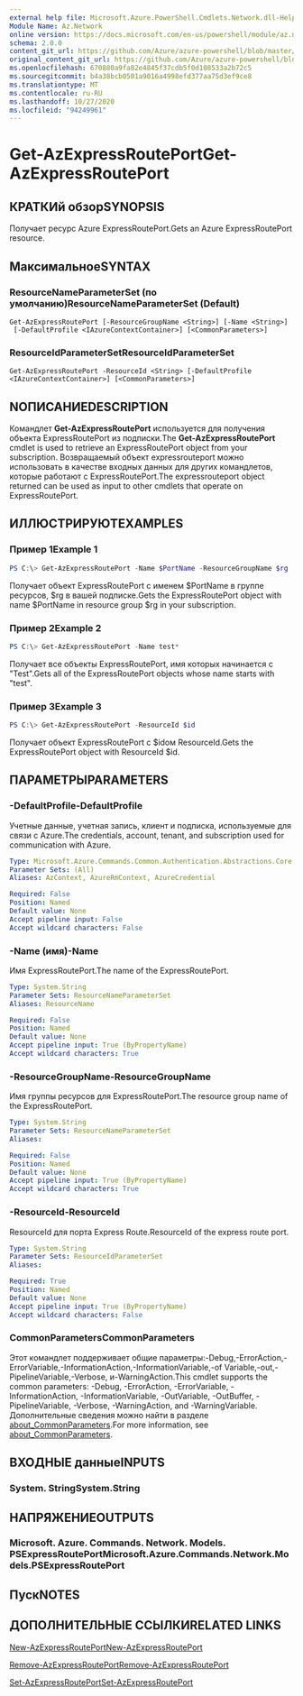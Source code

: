 ```yaml
---
external help file: Microsoft.Azure.PowerShell.Cmdlets.Network.dll-Help.xml
Module Name: Az.Network
online version: https://docs.microsoft.com/en-us/powershell/module/az.network/get-azexpressrouteport
schema: 2.0.0
content_git_url: https://github.com/Azure/azure-powershell/blob/master/src/Network/Network/help/Get-AzExpressRoutePort.md
original_content_git_url: https://github.com/Azure/azure-powershell/blob/master/src/Network/Network/help/Get-AzExpressRoutePort.md
ms.openlocfilehash: 670880a9fa82e4845f37cdb5f0d108533a2b72c5
ms.sourcegitcommit: b4a38bcb0501a9016a4998efd377aa75d3ef9ce8
ms.translationtype: MT
ms.contentlocale: ru-RU
ms.lasthandoff: 10/27/2020
ms.locfileid: "94249961"
---
```

# <span data-ttu-id="60264-101">Get-AzExpressRoutePort</span><span class="sxs-lookup"><span data-stu-id="60264-101">Get-AzExpressRoutePort</span></span>

## <span data-ttu-id="60264-102">КРАТКИй обзор</span><span class="sxs-lookup"><span data-stu-id="60264-102">SYNOPSIS</span></span>
<span data-ttu-id="60264-103">Получает ресурс Azure ExpressRoutePort.</span><span class="sxs-lookup"><span data-stu-id="60264-103">Gets an Azure ExpressRoutePort resource.</span></span>

## <span data-ttu-id="60264-104">Максимальное</span><span class="sxs-lookup"><span data-stu-id="60264-104">SYNTAX</span></span>

### <span data-ttu-id="60264-105">ResourceNameParameterSet (по умолчанию)</span><span class="sxs-lookup"><span data-stu-id="60264-105">ResourceNameParameterSet (Default)</span></span>
```
Get-AzExpressRoutePort [-ResourceGroupName <String>] [-Name <String>]
 [-DefaultProfile <IAzureContextContainer>] [<CommonParameters>]
```

### <span data-ttu-id="60264-106">ResourceIdParameterSet</span><span class="sxs-lookup"><span data-stu-id="60264-106">ResourceIdParameterSet</span></span>
```
Get-AzExpressRoutePort -ResourceId <String> [-DefaultProfile <IAzureContextContainer>] [<CommonParameters>]
```

## <span data-ttu-id="60264-107">NОПИСАНИЕ</span><span class="sxs-lookup"><span data-stu-id="60264-107">DESCRIPTION</span></span>
<span data-ttu-id="60264-108">Командлет **Get-AzExpressRoutePort** используется для получения объекта ExpressRoutePort из подписки.</span><span class="sxs-lookup"><span data-stu-id="60264-108">The **Get-AzExpressRoutePort** cmdlet is used to retrieve an ExpressRoutePort object from your subscription.</span></span> <span data-ttu-id="60264-109">Возвращаемый объект expressrouteport можно использовать в качестве входных данных для других командлетов, которые работают с ExpressRoutePort.</span><span class="sxs-lookup"><span data-stu-id="60264-109">The expressrouteport object returned can be used as input to other cmdlets that operate on ExpressRoutePort.</span></span>

## <span data-ttu-id="60264-110">ИЛЛЮСТРИРУЮТ</span><span class="sxs-lookup"><span data-stu-id="60264-110">EXAMPLES</span></span>

### <span data-ttu-id="60264-111">Пример 1</span><span class="sxs-lookup"><span data-stu-id="60264-111">Example 1</span></span>
```powershell
PS C:\> Get-AzExpressRoutePort -Name $PortName -ResourceGroupName $rg
```

<span data-ttu-id="60264-112">Получает объект ExpressRoutePort с именем $PortName в группе ресурсов, $rg в вашей подписке.</span><span class="sxs-lookup"><span data-stu-id="60264-112">Gets the ExpressRoutePort object with name $PortName in resource group $rg in your subscription.</span></span>

### <span data-ttu-id="60264-113">Пример 2</span><span class="sxs-lookup"><span data-stu-id="60264-113">Example 2</span></span>
```powershell
PS C:\> Get-AzExpressRoutePort -Name test*
```

<span data-ttu-id="60264-114">Получает все объекты ExpressRoutePort, имя которых начинается с "Test".</span><span class="sxs-lookup"><span data-stu-id="60264-114">Gets all of the ExpressRoutePort objects whose name starts with "test".</span></span>

### <span data-ttu-id="60264-115">Пример 3</span><span class="sxs-lookup"><span data-stu-id="60264-115">Example 3</span></span>
```powershell
PS C:\> Get-AzExpressRoutePort -ResourceId $id
```

<span data-ttu-id="60264-116">Получает объект ExpressRoutePort с $idом ResourceId.</span><span class="sxs-lookup"><span data-stu-id="60264-116">Gets the ExpressRoutePort object with ResourceId $id.</span></span> 

## <span data-ttu-id="60264-117">ПАРАМЕТРЫ</span><span class="sxs-lookup"><span data-stu-id="60264-117">PARAMETERS</span></span>

### <span data-ttu-id="60264-118">-DefaultProfile</span><span class="sxs-lookup"><span data-stu-id="60264-118">-DefaultProfile</span></span>
<span data-ttu-id="60264-119">Учетные данные, учетная запись, клиент и подписка, используемые для связи с Azure.</span><span class="sxs-lookup"><span data-stu-id="60264-119">The credentials, account, tenant, and subscription used for communication with Azure.</span></span>

```yaml
Type: Microsoft.Azure.Commands.Common.Authentication.Abstractions.Core.IAzureContextContainer
Parameter Sets: (All)
Aliases: AzContext, AzureRmContext, AzureCredential

Required: False
Position: Named
Default value: None
Accept pipeline input: False
Accept wildcard characters: False
```

### <span data-ttu-id="60264-120">-Name (имя)</span><span class="sxs-lookup"><span data-stu-id="60264-120">-Name</span></span>
<span data-ttu-id="60264-121">Имя ExpressRoutePort.</span><span class="sxs-lookup"><span data-stu-id="60264-121">The name of the ExpressRoutePort.</span></span>

```yaml
Type: System.String
Parameter Sets: ResourceNameParameterSet
Aliases: ResourceName

Required: False
Position: Named
Default value: None
Accept pipeline input: True (ByPropertyName)
Accept wildcard characters: True
```

### <span data-ttu-id="60264-122">-ResourceGroupName</span><span class="sxs-lookup"><span data-stu-id="60264-122">-ResourceGroupName</span></span>
<span data-ttu-id="60264-123">Имя группы ресурсов для ExpressRoutePort.</span><span class="sxs-lookup"><span data-stu-id="60264-123">The resource group name of the ExpressRoutePort.</span></span>

```yaml
Type: System.String
Parameter Sets: ResourceNameParameterSet
Aliases:

Required: False
Position: Named
Default value: None
Accept pipeline input: True (ByPropertyName)
Accept wildcard characters: True
```

### <span data-ttu-id="60264-124">-ResourceId</span><span class="sxs-lookup"><span data-stu-id="60264-124">-ResourceId</span></span>
<span data-ttu-id="60264-125">ResourceId для порта Express Route.</span><span class="sxs-lookup"><span data-stu-id="60264-125">ResourceId of the express route port.</span></span>

```yaml
Type: System.String
Parameter Sets: ResourceIdParameterSet
Aliases:

Required: True
Position: Named
Default value: None
Accept pipeline input: True (ByPropertyName)
Accept wildcard characters: False
```

### <span data-ttu-id="60264-126">CommonParameters</span><span class="sxs-lookup"><span data-stu-id="60264-126">CommonParameters</span></span>
<span data-ttu-id="60264-127">Этот командлет поддерживает общие параметры:-Debug,-ErrorAction,-ErrorVariable,-InformationAction,-InformationVariable,-of Variable,-out,-PipelineVariable,-Verbose, и-WarningAction.</span><span class="sxs-lookup"><span data-stu-id="60264-127">This cmdlet supports the common parameters: -Debug, -ErrorAction, -ErrorVariable, -InformationAction, -InformationVariable, -OutVariable, -OutBuffer, -PipelineVariable, -Verbose, -WarningAction, and -WarningVariable.</span></span> <span data-ttu-id="60264-128">Дополнительные сведения можно найти в разделе [about_CommonParameters](http://go.microsoft.com/fwlink/?LinkID=113216).</span><span class="sxs-lookup"><span data-stu-id="60264-128">For more information, see [about_CommonParameters](http://go.microsoft.com/fwlink/?LinkID=113216).</span></span>

## <span data-ttu-id="60264-129">ВХОДНЫЕ данные</span><span class="sxs-lookup"><span data-stu-id="60264-129">INPUTS</span></span>

### <span data-ttu-id="60264-130">System. String</span><span class="sxs-lookup"><span data-stu-id="60264-130">System.String</span></span>

## <span data-ttu-id="60264-131">НАПРЯЖЕНИЕ</span><span class="sxs-lookup"><span data-stu-id="60264-131">OUTPUTS</span></span>

### <span data-ttu-id="60264-132">Microsoft. Azure. Commands. Network. Models. PSExpressRoutePort</span><span class="sxs-lookup"><span data-stu-id="60264-132">Microsoft.Azure.Commands.Network.Models.PSExpressRoutePort</span></span>

## <span data-ttu-id="60264-133">Пуск</span><span class="sxs-lookup"><span data-stu-id="60264-133">NOTES</span></span>

## <span data-ttu-id="60264-134">ДОПОЛНИТЕЛЬНЫЕ ССЫЛКИ</span><span class="sxs-lookup"><span data-stu-id="60264-134">RELATED LINKS</span></span>

[<span data-ttu-id="60264-135">New-AzExpressRoutePort</span><span class="sxs-lookup"><span data-stu-id="60264-135">New-AzExpressRoutePort</span></span>](./New-AzExpressRoutePort.md)

[<span data-ttu-id="60264-136">Remove-AzExpressRoutePort</span><span class="sxs-lookup"><span data-stu-id="60264-136">Remove-AzExpressRoutePort</span></span>](./Remove-AzExpressRoutePort.md)

[<span data-ttu-id="60264-137">Set-AzExpressRoutePort</span><span class="sxs-lookup"><span data-stu-id="60264-137">Set-AzExpressRoutePort</span></span>](./Set-AzExpressRoutePort.md)
